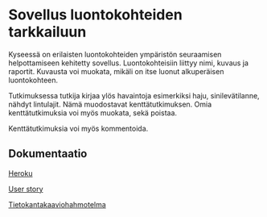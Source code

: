 # Sovellus luontokohteiden tarkkailuun

Kyseessä on erilaisten luontokohteiden ympäristön seuraamisen helpottamiseen kehitetty sovellus. Luontokohteisiin liittyy nimi, kuvaus ja raportit. Kuvausta voi muokata, mikäli on itse luonut alkuperäisen luontokohteen.

Tutkimuksessa tutkija kirjaa ylös havaintoja esimerkiksi haju, sinilevätilanne, nähdyt lintulajit. Nämä muodostavat kenttätutkimuksen.  Omia kenttätutkimuksia voi myös muokata, sekä poistaa.

Kenttätutkimuksia voi myös kommentoida. 

## Dokumentaatio

[Heroku](https://tsoha-naytteidenkerays.herokuapp.com/)

[User story](https://github.com/olgaviho/naytteidenKerays/blob/master/documentation/userstories.md)

[Tietokantakaaviohahmotelma](https://github.com/olgaviho/naytteidenKerays/blob/master/documentation/tietokantakaavio.md)

